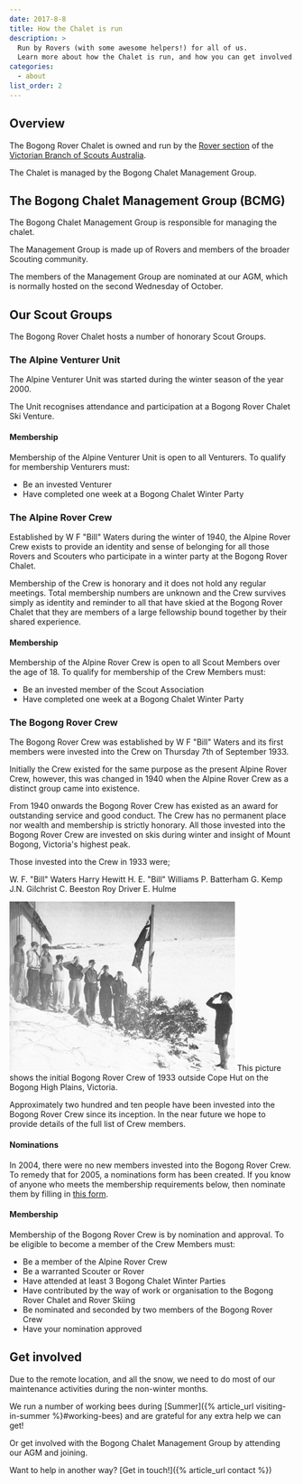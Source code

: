 ```yaml
---
date: 2017-8-8
title: How the Chalet is run
description: >
  Run by Rovers (with some awesome helpers!) for all of us.
  Learn more about how the Chalet is run, and how you can get involved.
categories:
  - about
list_order: 2
---
```


## Overview

The Bogong Rover Chalet is owned and run by the [Rover section](http://www.vicrovers.com.au/)
of the [Victorian Branch of Scouts Australia](http://scoutsvictoria.com.au/).

The Chalet is managed by the Bogong Chalet Management Group.

## The Bogong Chalet Management Group (BCMG)

The Bogong Chalet Management Group is responsible for managing the chalet.

The Management Group is made up of Rovers and members of the broader Scouting
community.

The members of the Management Group are nominated at our AGM, which is normally
hosted on the second Wednesday of October.

## Our Scout Groups

The Bogong Rover Chalet hosts a number of honorary Scout Groups.

### The Alpine Venturer Unit

The Alpine Venturer Unit was started during the winter season of the year 2000.

The Unit recognises attendance and participation at a Bogong Rover Chalet Ski
Venture.

#### Membership

Membership of the Alpine Venturer Unit is open to all Venturers. To qualify for
membership Venturers must:

- Be an invested Venturer
- Have completed one week at a Bogong Chalet Winter Party

### The Alpine Rover Crew

Established by W F "Bill" Waters during the winter of 1940, the Alpine Rover
Crew exists to provide an identity and sense of belonging for all those Rovers
and Scouters who participate in a winter party at the Bogong Rover Chalet.

Membership of the Crew is honorary and it does not hold any regular meetings.
Total membership numbers are unknown and the Crew survives simply as identity
and reminder to all that have skied at the Bogong Rover Chalet that they are
members of a large fellowship bound together by their shared experience.

#### Membership

Membership of the Alpine Rover Crew is open to all Scout Members over the age of
18. To qualify for membership of the Crew Members must:

- Be an invested member of the Scout Association
- Have completed one week at a Bogong Chalet Winter Party

### The Bogong Rover Crew


The Bogong Rover Crew was established by W F "Bill" Waters and its first members
were invested into the Crew on Thursday 7th of September 1933.

Initially the Crew existed for the same purpose as the present Alpine Rover
Crew, however, this was changed in 1940 when the Alpine Rover Crew as a distinct
group came into existence.

From 1940 onwards the Bogong Rover Crew has existed as an award for outstanding
service and good conduct. The Crew has no permanent place nor wealth and
membership is strictly honorary. All those invested into the Bogong Rover Crew
are invested on skis during winter and insight of Mount Bogong, Victoria's
highest peak.

Those invested into the Crew in 1933 were;

W. F. "Bill" Waters
Harry Hewitt
H. E. "Bill" Williams
P. Batterham
G. Kemp
J.N. Gilchrist
C. Beeston
Roy Driver
E. Hulme

![Bogong Rover Crew of 1933, Cope Hut](/img/info/bogongRoverCrew1939.jpg)
This picture shows the initial Bogong Rover Crew of 1933 outside Cope Hut on the
Bogong High Plains, Victoria.

Approximately two hundred and ten people have been invested into the Bogong
Rover Crew since its inception. In the near future we hope to provide details of
the full list of Crew members.

#### Nominations

In 2004, there were no new members invested into the Bogong Rover Crew. To
remedy that for 2005, a nominations form has been created. If you know of anyone
who meets the membership requirements below, then nominate them by filling in
[this form](/downloads/bogongRoverCrewNominationForm.pdf).

#### Membership

Membership of the Bogong Rover Crew is by nomination and approval. To be
eligible to become a member of the Crew Members must:

- Be a member of the Alpine Rover Crew
- Be a warranted Scouter or Rover
- Have attended at least 3 Bogong Chalet Winter Parties
- Have contributed by the way of work or organisation to the Bogong Rover Chalet
  and Rover Skiing
- Be nominated and seconded by two members of the Bogong Rover Crew
- Have your nomination approved

## Get involved

Due to the remote location, and all the snow, we need to do most of our
maintenance activities during the non-winter months.

We run a number of working bees during [Summer]({% article_url
visiting-in-summer %}#working-bees) and are grateful for any extra help
we can get!

Or get involved with the Bogong Chalet Management Group by attending our AGM and
joining.

Want to help in another way? [Get in touch!]({% article_url contact %})
